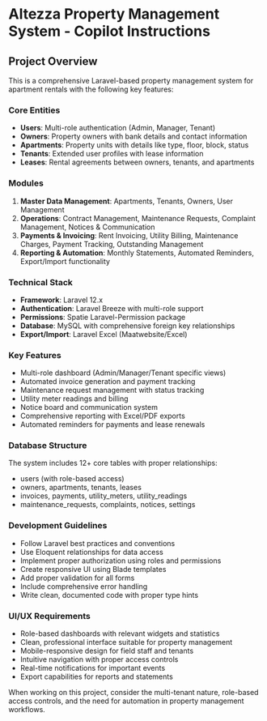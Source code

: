 # Altezza Property Management System - Copilot Instructions

<!-- Use this file to provide workspace-specific custom instructions to Copilot. For more details, visit https://code.visualstudio.com/docs/copilot/copilot-customization#_use-a-githubcopilotinstructionsmd-file -->

## Project Overview
This is a comprehensive Laravel-based property management system for apartment rentals with the following key features:

### Core Entities
- **Users**: Multi-role authentication (Admin, Manager, Tenant)
- **Owners**: Property owners with bank details and contact information
- **Apartments**: Property units with details like type, floor, block, status
- **Tenants**: Extended user profiles with lease information
- **Leases**: Rental agreements between owners, tenants, and apartments

### Modules
1. **Master Data Management**: Apartments, Tenants, Owners, User Management
2. **Operations**: Contract Management, Maintenance Requests, Complaint Management, Notices & Communication
3. **Payments & Invoicing**: Rent Invoicing, Utility Billing, Maintenance Charges, Payment Tracking, Outstanding Management
4. **Reporting & Automation**: Monthly Statements, Automated Reminders, Export/Import functionality

### Technical Stack
- **Framework**: Laravel 12.x
- **Authentication**: Laravel Breeze with multi-role support
- **Permissions**: Spatie Laravel-Permission package
- **Database**: MySQL with comprehensive foreign key relationships
- **Export/Import**: Laravel Excel (Maatwebsite/Excel)

### Key Features
- Multi-role dashboard (Admin/Manager/Tenant specific views)
- Automated invoice generation and payment tracking
- Maintenance request management with status tracking
- Utility meter readings and billing
- Notice board and communication system
- Comprehensive reporting with Excel/PDF exports
- Automated reminders for payments and lease renewals

### Database Structure
The system includes 12+ core tables with proper relationships:
- users (with role-based access)
- owners, apartments, tenants, leases
- invoices, payments, utility_meters, utility_readings
- maintenance_requests, complaints, notices, settings

### Development Guidelines
- Follow Laravel best practices and conventions
- Use Eloquent relationships for data access
- Implement proper authorization using roles and permissions
- Create responsive UI using Blade templates
- Add proper validation for all forms
- Include comprehensive error handling
- Write clean, documented code with proper type hints

### UI/UX Requirements
- Role-based dashboards with relevant widgets and statistics
- Clean, professional interface suitable for property management
- Mobile-responsive design for field staff and tenants
- Intuitive navigation with proper access controls
- Real-time notifications for important events
- Export capabilities for reports and statements

When working on this project, consider the multi-tenant nature, role-based access controls, and the need for automation in property management workflows.
